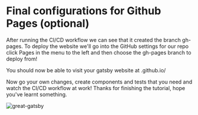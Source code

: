 # Final configurations for Github Pages (optional) 

After running the CI/CD workflow we can see that it created the branch gh-pages. To deploy the website we'll go into the GitHub settings for our repo click Pages in the menu to the left and then choose the gh-pages branch to deploy from!

You should now be able to visit your gatsby website at <your-github-username>.github.io/<your-repo-name>

Now go your own changes, create components and tests that you need and watch the CI/CD workflow at work! Thanks for finishing the tutorial, hope you've learnt something.


![great-gatsby](./great-gatsby.png)
